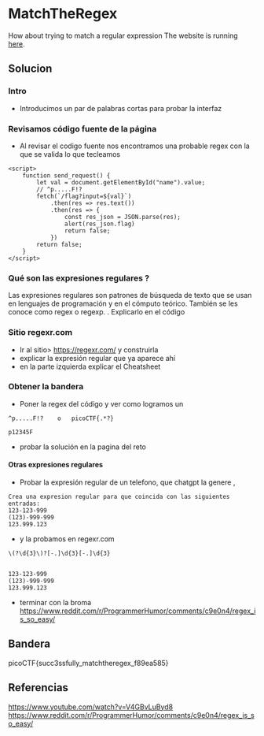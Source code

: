 # MatchTheRegex

How about trying to match a regular expression The website is running [here](http://saturn.picoctf.net:58599/).

## Solucion

### Intro

- Introducimos un par de palabras cortas para probar la interfaz

### Revisamos código fuente de la página
- Al revisar el codigo fuente nos encontramos una probable regex con la que se valida lo que tecleamos
```
<script>
	function send_request() {
		let val = document.getElementById("name").value;
		// ^p.....F!?
		fetch(`/flag?input=${val}`)
			.then(res => res.text())
			.then(res => {
				const res_json = JSON.parse(res);
				alert(res_json.flag)
				return false;
			})
		return false;
	}
</script>
```

###  Qué son las expresiones regulares ?

Las expresiones regulares son patrones de búsqueda de texto que se usan en lenguajes de programación y en el cómputo teórico. También se les conoce como regex o regexp. 
. Explicarlo en el código

### Sitio regexr.com 

- Ir al sitio> https://regexr.com/ y construirla
- explicar la expresión regular que ya aparece ahí
- en la parte izquierda explicar el Cheatsheet

### Obtener la bandera

- Poner la regex del código y ver como logramos un 

```
^p.....F!?    o   picoCTF{.*?}

p12345F
```

- probar la solución en la pagina del reto
#### Otras expresiones regulares

 - Probar la expresión regular de un telefono, que chatgpt la genere ,

```
Crea una expresion regular para que coincida con las siguientes entradas: 
123-123-999 
(123)-999-999 
123.999.123
```

 -  y la probamos en  regexr.com 
```
\(?\d{3}\)?[-.]\d{3}[-.]\d{3}


123-123-999 
(123)-999-999 
123.999.123
```

- terminar con la broma
https://www.reddit.com/r/ProgrammerHumor/comments/c9e0n4/regex_is_so_easy/




## Bandera

picoCTF{succ3ssfully_matchtheregex_f89ea585}

## Referencias

https://www.youtube.com/watch?v=V4GBvLuByd8
https://www.reddit.com/r/ProgrammerHumor/comments/c9e0n4/regex_is_so_easy/